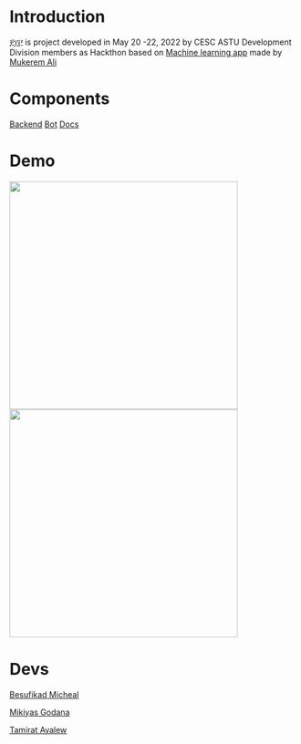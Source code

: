 # Introduction

፻፲፫ is project developed in May 20 -22, 2022 by CESC ASTU Development Division members as Hackthon based on [Machine learning app](https://github.com/mukerem/AmharicHandwrittenDigitRecognitionMobileApp/tree/master) made by [Mukerem Ali]()

# Components

[Backend](https://github.com/Besufikad17/AHDRWA-backend)
[Bot](https://github.com/binitech/ahdrwa-bot)
[Docs](https://stupendous-meringue-4b95b0.netlify.app/)

# Demo

<img src="https://github.com/Besufikad17/AHDRWA/media/1.png" width="400" height="400" />
<img src="https://github.com/Besufikad17/AHDRWA/media/2.png" width="400" height="400" />

# Devs

[Besufikad Micheal](https://github.com/Besufikad17)

[Mikiyas Godana](https://github.com/mikigode)

[Tamirat Ayalew](https://github.com/binitech)
